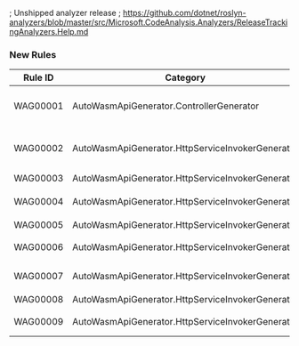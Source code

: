 ; Unshipped analyzer release
; https://github.com/dotnet/roslyn-analyzers/blob/master/src/Microsoft.CodeAnalysis.Analyzers/ReleaseTrackingAnalyzers.Help.md

### New Rules
Rule ID | Category | Severity | Notes
--------|----------|----------|-------
WAG00001 | AutoWasmApiGenerator.ControllerGenerator | Error | 继承多个接口需要指定接口标注[WebControllerAttribute]
WAG00002 | AutoWasmApiGenerator.HttpServiceInvokerGenerator | Error | 无法为该类型生成WebApi调用类，缺少接口
WAG00003 | AutoWasmApiGenerator.HttpServiceInvokerGenerator | Error | 方法参数过多
WAG00004 | AutoWasmApiGenerator.HttpServiceInvokerGenerator | Error | 控制器（controller）不能包含泛型
WAG00005 | AutoWasmApiGenerator.HttpServiceInvokerGenerator | Error | 仅支持异步方法
WAG00006 | AutoWasmApiGenerator.HttpServiceInvokerGenerator | Error | 路由中未包含路由参数({0})
WAG00007 | AutoWasmApiGenerator.HttpServiceInvokerGenerator | Error | 不能同时设置[FromBody]和[FromForm]({0})
WAG00008 | AutoWasmApiGenerator.HttpServiceInvokerGenerator | Error | 不能设置多个[FromBody]({0})
WAG00009 | AutoWasmApiGenerator.HttpServiceInvokerGenerator | Error | 暂不支持的返回值类型({0})
